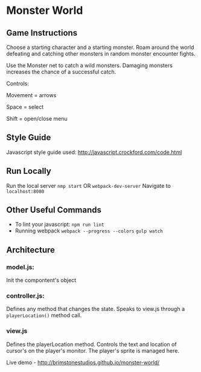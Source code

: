 # Monster World
## Game Instructions

Choose a starting character and a starting monster. Roam around the world defeating and catching other monsters in random monster encounter fights.

Use the Monster net to catch a wild monsters. Damaging monsters increases the chance of a successful catch.

Controls:

Movement = arrows

Space = select

Shift = open/close menu

## Style Guide
Javascript style guide used: http://javascript.crockford.com/code.html

## Run Locally

Run the local server `nmp start` OR `webpack-dev-server`
Navigate to `localhost:8080`

## Other Useful Commands
- To lint your javascript: `npm run lint`
- Running webpack `webpack --progress --colors`
`gulp watch`

## Architecture

### model.js:
Init the compontent's object

### controller.js:
Defines any method that changes the state.
Speaks to view.js through a `playerLocation()` method call.

### view.js
Defines the playerLocation method.
Controls the text and location of cursor's on the player's monitor.
The player's sprite is managed here.


Live demo - http://brimstonestudios.github.io/monster-world/
